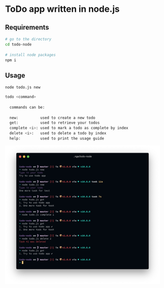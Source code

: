 # ToDo app written in node.js

## Requirements

```sh
# go to the directory
cd todo-node

# install node packages
npm i
```

## Usage

```zsh
node todo.js new
```

```zsh
todo <command>

  commands can be:

  new:          used to create a new todo
  get:          used to retrieve your todos
  complete <i>: used to mark a todo as complete by index
  delete <i>:   used to delete a todo by index
  help:         used to print the usage guide
```

![screenshot](todo-node.png)